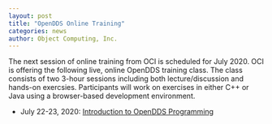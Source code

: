 ```yaml
---
layout: post
title: "OpenDDS Online Training"
categories: news
author: Object Computing, Inc.
---
```


The next session of online training from OCI is scheduled for July 2020.
OCI is offering the following live, online OpenDDS training class.  The class consists of two 3-hour sessions including both lecture/discussion and hands-on exercsies.  Participants will work on exercises in either C++ or Java using a browser-based development environment.
- July 22-23, 2020: [Introduction to OpenDDS Programming](https://objectcomputing.com/products/opendds/training)
